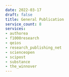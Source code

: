 ```yaml
---
date: 2022-03-17
draft: false
title: General Publication
service_count: 8
services:
- authorea
- f1000research
- qeios
- research_publishing_net
- scienceopen
- scipost
- substance
- the_winnover
---
```



